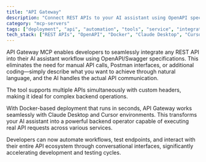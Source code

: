 ```yaml
---
title: "API Gateway"
description: "Connect REST APIs to your AI assistant using OpenAPI specs. Speak or type to execute real API calls instantly."
category: "mcp-servers"
tags: ["deployment", "api", "automation", "tools", "service", "integration", "natural language processing"]
tech_stack: ["REST APIs", "OpenAPI", "Docker", "Claude Desktop", "Cursor", "Swagger"]
---
```


API Gateway MCP enables developers to seamlessly integrate any REST API into their AI assistant workflow using OpenAPI/Swagger specifications. This eliminates the need for manual API calls, Postman interfaces, or additional coding—simply describe what you want to achieve through natural language, and the AI handles the actual API communication. 

The tool supports multiple APIs simultaneously with custom headers, making it ideal for complex backend operations.

With Docker-based deployment that runs in seconds, API Gateway works seamlessly with Claude Desktop and Cursor environments. This transforms your AI assistant into a powerful backend operator capable of executing real API requests across various services. 

Developers can now automate workflows, test endpoints, and interact with their entire API ecosystem through conversational interfaces, significantly accelerating development and testing cycles.